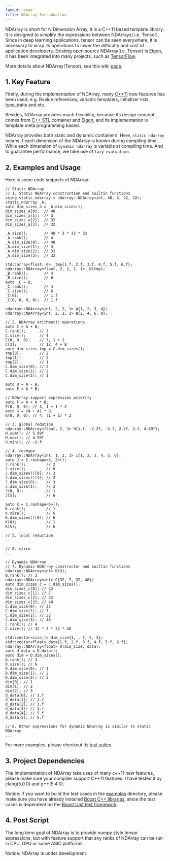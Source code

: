 ```yaml
---
layout: page 
title: NDArray Introduction
---  
```


NDArray is short for N Dimension Array, it is a C++11 based template library. It is designed to simplify the expressions between NDArrays( i.e. Tensor). Since in deep learning applications, tensor can be seen everywhere, it is necessary to wrap its operations to lower the difficulty and cost of application developers. Existing open source NDArray(i.e. Tensor) is [Eigen](https://bitbucket.org/eigen/), it has been integrated into many projects, such as
[TensorFlow](https://github.com/tensorflow/tensorflow).

More details about NDArray(Tensor), see this wiki [page](https://en.wikipedia.org/wiki/Tensor).

## 1. Key Feature

Firstly, during the implementation of NDArray, many [C++11](https://en.wikipedia.org/wiki/C%2B%2B11) new features has been used, e.g. Rvalue references, variadic templates, initializer lists,  type_traits and etc.

Besides, NDArray provides much flexibility, because its design concept comes from [C++ STL](https://en.wikipedia.org/wiki/Standard_Template_Library) container and [Eigen](https://bitbucket.org/eigen/), and its implementation is template meta programming based.

NDArray provides both static and dynamic containers. Here, `static ndarray` means if each dimension of the  NDArray is known during compiling time. While each dimension of `dynamic ndarray` is variable at compiling time. And to guarantee performance, we take use of `lazy evaluation`.

## 2. Examples and Usage
Here is some code snippets of NDArray:

```
// Static NDArray
// 1. Static NDArray construction and builtin functions
using static_ndarray = ndarray::NDArray<int, 48, 3, 32, 32>;
static_ndarray _A;
auto dim_sizes_a = _A.dim_sizes();
dim_sizes_a[0];  // 48
dim_sizes_a[1];  // 3
dim_sizes_a[2];  // 32
dim_sizes_a[3];  // 32

_A.size();       // 48 * 3 * 32 * 32
_A.rank();       // 4
_A.dim_size(0);  // 48
_A.dim_size(1);  // 3
_A.dim_size(2);  // 32
_A.dim_size(3);  // 32

std::array<float, 6> _tmp{1.f, 2.f, 3.f, 4.f, 5.f, 6.f};
ndarray::NDArray<float, 3, 2, 1, 1> _B(tmp);
_B.rank();       // 4
_B.size();       // 6
auto _C = B;
_C.rank();       // 4
_C.size();       // 6
_C[0];           // 1.f
_C(0, 0, 0, 0);  // 1.f

ndarray::NDArray<int, 2, 2, 1> A{1, 2, 3, 4};
ndarray::NDArray<int, 2, 2, 1> B{2, 4, 6, 8};

// 2. NDArray arithmatic operations
auto C = A + B;
C.rank();      // 3
C.size();      // 4
C(0, 0, 0);    // 3, 1 + 2
C[3];          // 12, 4 + 8
auto dim_sizes tmp = C.dim_sizes();
tmp[0];        // 2
tmp[1];        // 2
tmp[2];        // 1
C.dim_size(0); // 2
C.dim_size(1); // 2
C.dim_size(2); // 1

auto D = A - B;
auto E = A * B;

// NDArray support expression priority
auto F = A + A * B;
F(0, 0, 0); // 3, 1 + 1 * 2
auto G = (A + A) * B;
G(0, 0, 0); // 4, (1 + 1) * 2

// 3. global redution
ndarray::NDArray<float, 2, 3> H{1.f, -2.2f, -3.f, 2.2f, 3.f, 4.99f};
H.sum(); // 5.99f
H.max(); // 4.99f
H.min(); // -3.f

// 4. reshape
ndarray::NDArray<int, 1, 2, 3> I{1, 2, 3, 4, 5, 6};
auto J = I.reshape<3, 2>();
J.rank();         // 2
J.size();         // 6
J.dim_sizes()[0]; // 3
J.dim_sizes()[1]; // 2
J.dim_size(0);    // 3
J.dim_size(1);    // 2
J(0, 0);          // 1
J[5];             // 6

auto K = I.reshape<6>();
K.rank();         // 1
K.size();         // 6
K.dim_sizes()[0]; // 6
K(0);             // 1
K(5);             // 6

// 5. local reduction
...

// 6. slice
...

// Dynamic NDArray
// 7. Dynamic NDArray constructor and builtin functions
ndarray::NDArray<int> B(3);
B.rank(); // 3
ndarray::NDArray<int> C{32, 7, 32, 48};
auto dim_sizes_c = C.dim_sizes();
dim_sizes_c[0]; // 32
dim_sizes_c[1]; // 7
dim_sizes_c[2]; // 32
dim_sizes_c[3]; // 48
C.dim_size(0); // 32
C.dim_size(1); // 7
C.dim_size(2); // 32
C.dim_size(3); // 48
C.rank(); // 4
C.size(); // 32 * 7 * 32 * 48

std::vector<size_t> dim_size{1, , 1, 2, 3};
std::vector<float> data{1.f, 2.f, 3.f, 4.f, 5.f, 6.f};
ndarray::NDArray<float> D(dim_size, data);
auto d_data = D.data();
auto dim = D.dim_sizes();
D.rank(); // 3
D.size(); // 6
D.dim_size(0); // 1
D.dim_size(1); // 2
D.dim_size(2); // 3
dim[0]; // 1
dim[1]; // 2
dim[2]; // 3
d_data[0]; // 1.f
d_data[1]; // 2.f
d_data[2]; // 3.f
d_data[3]; // 4.f
d_data[4]; // 5.f
d_data[5]; // 6.f

// 8. Other expressions for dynamic NDarray is similar to static NDArray
...

```

For more examples, please checkout its [test suites](https://github.com/lijiansong/ndarray/tree/master/examples)

## 3. Project Dependencies
The implementation of NDArray take uses of many c++11 new features, please make sure your compiler support C++11 features. I have tested it by clang(5.0.0) and g++(5.4.0).

Notice: if you want to build the test cases in the [examples](https://github.com/lijiansong/ndarray/tree/master/examples) directory, please make sure you have already installed [Boost C++ libraries](https://www.boost.org/), since the test cases is dependent on the [Boost Unit test framework](https://github.com/lijiansong/ndarray/blob/54d1f45e60b0051fed2688579092dcfd8ab609d1/examples/Makefile#L24).

## 4. Post Script

The long term goal of NDArray is to provide numpy style tensor expressions, but with feature support that any ranks of NDArray can be run in CPU, GPU or some ASIC platforms.

Notice: NDArray is under development.

